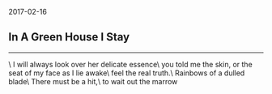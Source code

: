 2017-02-16

## In A Green House I Stay

---
\\
I will always look over her delicate essence\\
you told me the skin, or the seat of my face as I lie awake\\
feel the real truth.\\
Rainbows of a dulled blade\\
There must be a hit,\\
to wait out the marrow

